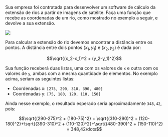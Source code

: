 Sua empresa foi contratada para desenvolver um software de cálculo da extensão de rios a partir de imagens de satélite. Faça uma função que recebe as coordenadas de um rio, como mostrado no exemplo a seguir, e devolve a sua extensão.

![](/media/exercicios/rio.png)

Para calcular a extensão do rio devemos encontrar a distância entre os pontos. A distância entre dois pontos $(x_1, y_1)$ e $(x_2, y_2)$ é dada por:

$$\sqrt{(x_2-x_1)^2 + (y_2-y_1)^2}$$

Sua função receberá duas listas, uma com os valores de `x` e outra com os valores de `y`, ambas com a mesma quantidade de elementos. No exemplo acima, seriam as seguintes listas:

- Coordenadas x: `[275, 290, 310, 390, 480]`
- Coordenadas y: `[75, 180, 120, 110, 150]`

Ainda nesse exemplo, o resultado esperado seria aproximadamente `348,42`, pois:

$$\sqrt{(290-275)^2 + (180-75)^2} + \sqrt{(310-290)^2 + (120-180)^2}+\sqrt{(390-310)^2 + (110-120)^2}+\sqrt{(480-390)^2 + (150-110)^2} = 348,42\dots$$